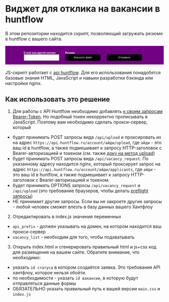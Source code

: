 # Виджет для отклика на вакансии в huntflow

В этом репозитории находится скрипт, позволяющий загружать резюме в huntflow с вашего сайта. 

![](demo.png)

JS-скрипт работает с [api huntflow](https://github.com/huntflow/api). Для его использования понадобятся базовые знания HTML, JavaScript и навыки разработки бэкэнда или настройки nginx.

## Как использовать это решение

1. Для работы с API Huntflow необходимо добавлять [к своим запросам Bearer-Token](https://github.com/huntflow/api/blob/master/ru/personal_token.md). Но подобный токен некорректно прописывать в JavaScript. Поэтому вам необходимо сделать прокси-сервер, который
  - будет принимать POST запросы вида `/api/upload` и проксировать их на адрес `https://api.huntflow.ru/account/айди/upload`, где `айди` - это ваш id в huntflow, а также подмешивает к запросу HTTP-заголовок с Bearer-авторизацией и токеном (см. также [доку на метод upload](https://github.com/huntflow/api/blob/master/ru/upload.md))
  - будет принимать POST запросы вида `/api/vacancy_request`. По указанному адресу находится nginx, который проксирует запрос на адрес `https://api.huntflow.ru/account/айди/applicants`, где `айди` - это ваш id в huntflow, а также подмешивает к запросу HTTP-заголовок с Bearer-авторизацией и токеном.
  - будет принимать OPTIONS запросы `/api/vacancy_request` и `/api/upload` (это требование браузеров, чтобы делать [preflight запросы](https://developer.mozilla.org/en-US/docs/Glossary/Preflight_request))
  - НЕ принимает другие запросы. Если вы не закроете другие запросы - любой человек сможет влезть в базу данных вашего Хантфлоу
2. Отредактировать в index.js значения переменных
  - `api_prefix` - должен указывать на домен, на котором находится ваш прокси-сервер
  - `vacancy_list` - необходим для того, чтобы подхватывать
3. Открыть index.html и сгенерировать правильный html и js+css код для размещения на вашем сайте. Обратите внимание, что необходимо:
  - указать `id статуса` в котором создаётся заявка. Это требования API хантфлоу, которое нельзя обойти.
  - по необходимости - указать `id вакансии`, в которую будут отправляться данные формы
  - ОБЯЗАТЕЛЬНО указать правильный путь к вашей версии `main.css` и `index.js` 

